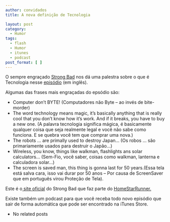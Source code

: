 ```yaml
---
author: convidados
title: A nova definição de Tecnologia

layout: post
category:
  - Humor
tags:
  - flash
  - Humor
  - itunes
  - podcast
post_format: [ ]
---
```

O sempre engraçado [Strong Bad][1] nos dá uma palestra sobre o que é Tecnologia nesse [episódio][2] (em inglês).

Algumas das frases mais engraçadas do epsódio são:

*   Computer don’t BYTE! (Computadores não Byte – ao invés de bite-morder)
*   The word technology means magic, it’s basically anything that is really cool that you don’t know how it’s work. And if it breaks, you have to buy a new one. (A palavra tecnologia significa mágica, é basicamente qualquer coisa que seja realmente legal e você não sabe como funciona. E se quebra você tem que comprar uma nova.)
*   The robots … are primally used to destroy Japan… (Os robos … são primariamente usados para destruir o Japão…)
*   Wireless, you know, things like walkman, flashlights ans solar calculators… (Sem-Fio, você saber, coisas como walkman, lanterna e calculadora solar…)
*   The screen is saved man, this thing is gonna last for 50 years.(Essa tela está salva cara, isso vai durar por 50 anos – Por causa de ScreenSaver que em português virou Proteção de Tela).

Este é o[ site oficial][3] do Strong Bad que faz parte do [HomeStarRunner.][4]

Existe também um podcast para que você receba todo novo episódio que sair de forma automática que pode ser encontrado na iTunes Store. 

*   No related posts












 [1]: http://en.wikipedia.org/wiki/Strong_Bad "Strong Bad na Wikipedia"
 [2]: http://www.homestarrunner.com/sbemail143.html "Technology"
 [3]: http://www.homestarrunner.com/ "HomeStarRunner"
 [4]: http://en.wikipedia.org/wiki/Homestarrunner "HomeStarRunner na Wikipedia"





